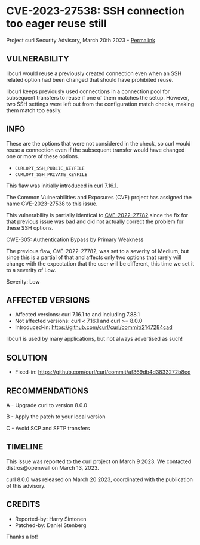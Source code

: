 CVE-2023-27538: SSH connection too eager reuse still
====================================================

Project curl Security Advisory, March 20th 2023 -
[Permalink](https://curl.se/docs/CVE-2023-27538.html)

VULNERABILITY
-------------

libcurl would reuse a previously created connection even when an SSH related
option had been changed that should have prohibited reuse.

libcurl keeps previously used connections in a connection pool for subsequent
transfers to reuse if one of them matches the setup. However, two SSH settings
were left out from the configuration match checks, making them match too
easily.

INFO
----

These are the options that were not considered in the check, so curl would
reuse a connection even if the subsequent transfer would have changed one or
more of these options.

- `CURLOPT_SSH_PUBLIC_KEYFILE`
- `CURLOPT_SSH_PRIVATE_KEYFILE`

This flaw was initially introduced in curl 7.16.1.

The Common Vulnerabilities and Exposures (CVE) project has assigned the name
CVE-2023-27538 to this issue.

This vulnerability is partially identical to
[CVE-2022-27782](https://curl.se/docs/CVE-2022-27782.html) since the fix for
that previous issue was bad and did not actually correct the problem for these
SSH options.

CWE-305: Authentication Bypass by Primary Weakness

The previous flaw, CVE-2022-27782, was set to a severity of Medium, but since
this is a partial of that and affects only two options that rarely will change
with the expectation that the user will be different, this time we set it to a
severity of Low.

Severity: Low

AFFECTED VERSIONS
-----------------

- Affected versions: curl 7.16.1 to and including 7.88.1
- Not affected versions: curl < 7.16.1 and curl >= 8.0.0
- Introduced-in: https://github.com/curl/curl/commit/2147284cad

libcurl is used by many applications, but not always advertised as such!

SOLUTION
------------

- Fixed-in: https://github.com/curl/curl/commit/af369db4d3833272b8ed

RECOMMENDATIONS
--------------

 A - Upgrade curl to version 8.0.0

 B - Apply the patch to your local version

 C - Avoid SCP and SFTP transfers
 
TIMELINE
--------

This issue was reported to the curl project on March 9 2023. We contacted
distros@openwall on March 13, 2023.

curl 8.0.0 was released on March 20 2023, coordinated with the publication of
this advisory.

CREDITS
-------

- Reported-by: Harry Sintonen
- Patched-by: Daniel Stenberg

Thanks a lot!
